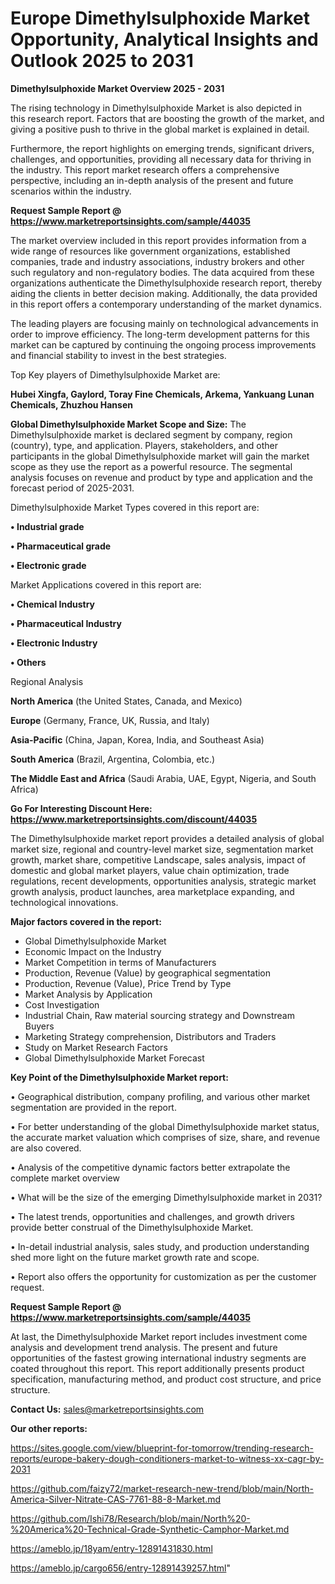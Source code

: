 # Europe Dimethylsulphoxide Market Opportunity, Analytical Insights and Outlook 2025 to 2031

<Strong> Dimethylsulphoxide Market Overview 2025 - 2031</strong>

The rising technology in Dimethylsulphoxide Market is also depicted in this research report. Factors that are boosting the growth of the market, and giving a positive push to thrive in the global market is explained in detail.

Furthermore, the report highlights on emerging trends, significant drivers, challenges, and opportunities, providing all necessary data for thriving in the industry. This report market research offers a comprehensive perspective, including an in-depth analysis of the present and future scenarios within the industry.

<strong>Request Sample Report @ <a href=https://www.marketreportsinsights.com/sample/44035>https://www.marketreportsinsights.com/sample/44035</a></strong>

The market overview included in this report provides information from a wide range of resources like government organizations, established companies, trade and industry associations, industry brokers and other such regulatory and non-regulatory bodies. The data acquired from these organizations authenticate the Dimethylsulphoxide research report, thereby aiding the clients in better decision making. Additionally, the data provided in this report offers a contemporary understanding of the market dynamics.

The leading players are focusing mainly on technological advancements in order to improve efficiency. The long-term development patterns for this market can be captured by continuing the ongoing process improvements and financial stability to invest in the best strategies.

Top Key players of Dimethylsulphoxide Market are:

<strong>Hubei Xingfa, Gaylord, Toray Fine Chemicals, Arkema, Yankuang Lunan Chemicals, Zhuzhou Hansen</strong>

<strong><b>Global Dimethylsulphoxide Market Scope and Size:</b></strong>
The Dimethylsulphoxide market is declared segment by company, region (country), type, and application. Players, stakeholders, and other participants in the global Dimethylsulphoxide market will gain the market scope as they use the report as a powerful resource. The segmental analysis focuses on revenue and product by type and application and the forecast period of 2025-2031.

Dimethylsulphoxide Market Types covered in this report are:

<strong>•  Industrial grade

•  Pharmaceutical grade

•  Electronic grade</strong>

Market Applications covered in this report are:

<strong>•  Chemical Industry

•  Pharmaceutical Industry

•  Electronic Industry

•  Others</strong> 

Regional Analysis

<strong>North America</strong> (the United States, Canada, and Mexico)

<strong>Europe</strong> (Germany, France, UK, Russia, and Italy)

<strong>Asia-Pacific</strong> (China, Japan, Korea, India, and Southeast Asia)

<strong>South America</strong> (Brazil, Argentina, Colombia, etc.)

<strong>The Middle East and Africa</strong> (Saudi Arabia, UAE, Egypt, Nigeria, and South Africa)

<strong>Go For Interesting Discount Here: <a href=https://www.marketreportsinsights.com/discount/44035>https://www.marketreportsinsights.com/discount/44035</a></strong>

The Dimethylsulphoxide market report provides a detailed analysis of global market size, regional and country-level market size, segmentation market growth, market share, competitive Landscape, sales analysis, impact of domestic and global market players, value chain optimization, trade regulations, recent developments, opportunities analysis, strategic market growth analysis, product launches, area marketplace expanding, and technological innovations.

<strong><b>Major factors covered in the report:</b></strong>
<ul>
  <li>Global Dimethylsulphoxide Market </li>
  <li>Economic Impact on the Industry</li>
  <li>Market Competition in terms of Manufacturers</li>
  <li>Production, Revenue (Value) by geographical segmentation</li>
  <li>Production, Revenue (Value), Price Trend by Type</li>
  <li>Market Analysis by Application</li>
  <li>Cost Investigation</li>
  <li>Industrial Chain, Raw material sourcing strategy and Downstream Buyers</li>
  <li>Marketing Strategy comprehension, Distributors and Traders</li>
  <li>Study on Market Research Factors</li>
  <li>Global Dimethylsulphoxide Market Forecast</li>
</ul>

<strong><b>Key Point of the Dimethylsulphoxide Market report:</b></strong>

• Geographical distribution, company profiling, and various other market segmentation are provided in the report.

• For better understanding of the global Dimethylsulphoxide market status, the accurate market valuation which comprises of size, share, and revenue are also covered.

• Analysis of the competitive dynamic factors better extrapolate the complete market overview

• What will be the size of the emerging Dimethylsulphoxide market in 2031?

• The latest trends, opportunities and challenges, and growth drivers provide better construal of the Dimethylsulphoxide Market.

• In-detail industrial analysis, sales study, and production understanding shed more light on the future market growth rate and scope.

• Report also offers the opportunity for customization as per the customer request.

<strong>Request Sample Report @ <a href=https://www.marketreportsinsights.com/sample/44035>https://www.marketreportsinsights.com/sample/44035</a></strong>

At last, the Dimethylsulphoxide Market report includes investment come analysis and development trend analysis. The present and future opportunities of the fastest growing international industry segments are coated throughout this report. This report additionally presents product specification, manufacturing method, and product cost structure, and price structure.

<strong>Contact Us:</strong>
sales@marketreportsinsights.com

<strong>Our other reports:</strong>

<a href=https://sites.google.com/view/blueprint-for-tomorrow/trending-research-reports/europe-bakery-dough-conditioners-market-to-witness-xx-cagr-by-2031>https://sites.google.com/view/blueprint-for-tomorrow/trending-research-reports/europe-bakery-dough-conditioners-market-to-witness-xx-cagr-by-2031</a>

<a href=https://github.com/faizy72/market-research-new-trend/blob/main/North-America-Silver-Nitrate-CAS-7761-88-8-Market.md>https://github.com/faizy72/market-research-new-trend/blob/main/North-America-Silver-Nitrate-CAS-7761-88-8-Market.md</a>

<a href=https://github.com/Ishi78/Research/blob/main/North%20-%20America%20-Technical-Grade-Synthetic-Camphor-Market.md>https://github.com/Ishi78/Research/blob/main/North%20-%20America%20-Technical-Grade-Synthetic-Camphor-Market.md</a>

<a href=https://ameblo.jp/18yam/entry-12891431830.html>https://ameblo.jp/18yam/entry-12891431830.html</a>

<a href=https://ameblo.jp/cargo656/entry-12891439257.html>https://ameblo.jp/cargo656/entry-12891439257.html</a>"
